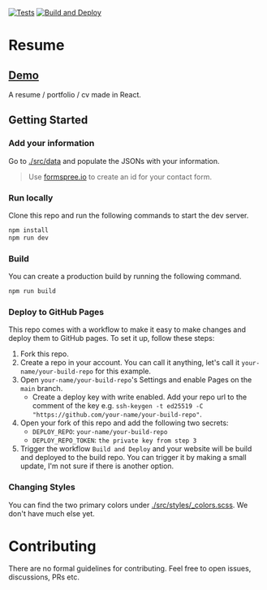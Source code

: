 [![Tests](https://github.com/HussainTaj-W/resume/actions/workflows/tests.yml/badge.svg)](https://github.com/HussainTaj-W/resume/actions/workflows/tests.yml) [![Build and Deploy](https://github.com/HussainTaj-W/resume/actions/workflows/build_and_deploy_to_pages.yml/badge.svg)](https://github.com/HussainTaj-W/resume/actions/workflows/build_and_deploy_to_pages.yml)

# Resume

## [Demo](https://hussaintaj-w.github.io/resume-deploy/)

A resume / portfolio / cv made in React.

## Getting Started

### Add your information

Go to [./src/data](./src/data) and populate the JSONs with your information.

> Use [formspree.io](formspree.io/) to create an id for your contact form.

### Run locally

Clone this repo and run the following commands to start the dev server.

```bash
npm install
npm run dev
```

### Build

You can create a production build by running the following command.

```bash
npm run build
```

### Deploy to GitHub Pages

This repo comes with a workflow to make it easy to make changes and deploy them to GitHub pages. To set it up, follow these steps:

1. Fork this repo.
2. Create a repo in your account. You can call it anything, let's call it `your-name/your-build-repo` for this example.
3. Open `your-name/your-build-repo`'s Settings and enable Pages on the `main` branch.
   - Create a deploy key with write enabled. Add your repo url to the comment of the key e.g. `ssh-keygen -t ed25519 -C "https://github.com/your-name/your-build-repo"`.
4. Open your fork of this repo and add the following two secrets:
   - `DEPLOY_REPO`: `your-name/your-build-repo`
   - `DEPLOY_REPO_TOKEN`: `the private key from step 3`
5. Trigger the workflow `Build and Deploy` and your website will be build and deployed to the build repo. You can trigger it by making a small update, I'm not sure if there is another option.

### Changing Styles

You can find the two primary colors under [./src/styles/\_colors.scss](./src/styles/_colors.scss). We don't have much else yet.

# Contributing

There are no formal guidelines for contributing. Feel free to open issues, discussions, PRs etc.
